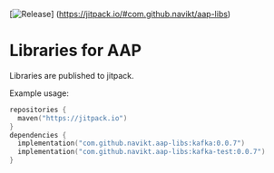 [![Release](https://jitpack.io/v/com.github.navikt/aap-libs.svg)]
(https://jitpack.io/#com.github.navikt/aap-libs)

# Libraries for AAP
Libraries are published to jitpack.

Example usage: 
```kotlin
repositories {
  maven("https://jitpack.io")
}
dependencies {
  implementation("com.github.navikt.aap-libs:kafka:0.0.7")
  implementation("com.github.navikt.aap-libs:kafka-test:0.0.7")
}
```
